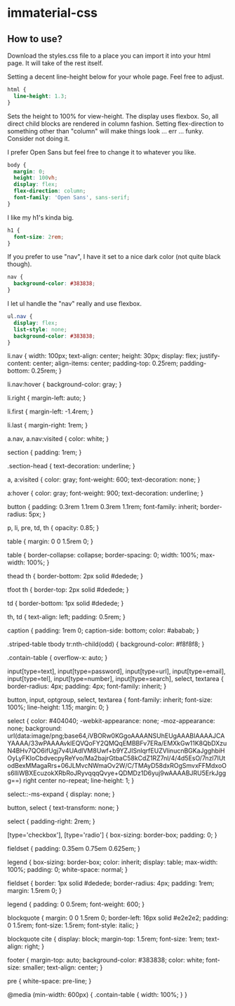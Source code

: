 # immaterial-css

## How to use?

Download the styles.css file to a place you can import it into your html page. It will take of the rest itself.

Setting a decent line-height below for your whole page. Feel free to adjust.

```css
html {
  line-height: 1.3;
}
```

Sets the height to 100% for view-height. The display uses flexbox. So, all direct child blocks are rendered in column fashion. Setting flex-direction to something other than "column" will make things look ... err ... funky. Consider not doing it.

I prefer Open Sans but feel free to change it to whatever you like.

```css
body {
  margin: 0;
  height: 100vh;
  display: flex;
  flex-direction: column;
  font-family: 'Open Sans', sans-serif;
}
```

I like my h1's kinda big.

```css
h1 {
  font-size: 2rem;
}
```

If you prefer to use "nav", I have it set to a nice dark color (not quite black though).

```css
nav {
  background-color: #383838;
}
```

I let ul handle the "nav" really and use flexbox.

```css
ul.nav {
  display: flex;
  list-style: none;
  background-color: #383838;
}
```

li.nav {
  width: 100px;
  text-align: center;
  height: 30px;
  display: flex;
  justify-content: center;
  align-items: center;
  padding-top: 0.25rem;
  padding-bottom: 0.25rem;
}

li.nav:hover {
  background-color: gray;
}

li.right {
  margin-left: auto;
}

li.first {
  margin-left: -1.4rem;
}

li.last {
  margin-right: 1rem;
}

a.nav, a.nav:visited {
  color: white;
}

section {
  padding: 1rem;
}

.section-head {
  text-decoration: underline;
}

a, a:visited {
  color: gray;
  font-weight: 600;
  text-decoration: none;
}

a:hover {
  color: gray;
  font-weight: 900;
  text-decoration: underline;
}

button {
  padding: 0.3rem 1.1rem 0.3rem 1.1rem;
  font-family: inherit;
  border-radius: 5px;
}

p, li, pre, td, th {
  opacity: 0.85;
}

table {
  margin: 0 0 1.5rem 0;
}

table {
  border-collapse: collapse;
  border-spacing: 0;
  width: 100%;
  max-width: 100%;
}

thead th {
  border-bottom: 2px solid #dedede;
}

tfoot th {
  border-top: 2px solid #dedede;
}

td {
  border-bottom: 1px solid #dedede;
}

th,
td {
  text-align: left;
  padding: 0.5rem;
}

caption {
  padding: 1rem 0;
  caption-side: bottom;
  color: #ababab;
}

.striped-table tbody tr:nth-child(odd) {
  background-color: #f8f8f8;
}

.contain-table {
  overflow-x: auto;
}

input[type=text],
input[type=password],
input[type=url],
input[type=email],
input[type=tel],
input[type=number],
input[type=search],
select,
textarea {
  border-radius: 4px;
  padding: 4px;
  font-family: inherit;
}

button,
input,
optgroup,
select,
textarea {
  font-family: inherit;
  font-size: 100%;
  line-height: 1.15;
  margin: 0;
}

select {
  color: #404040;
  -webkit-appearance: none;
  -moz-appearance: none;
  background: url(data:image/png;base64,iVBORw0KGgoAAAANSUhEUgAAABIAAAAJCAYAAAA/33wPAAAAvklEQVQoFY2QMQqEMBBFv7ERa/EMXkGw11K8QbDXzuN4BHv7QO6ifUgj7v4UAdlVM8Uwf+b9YZJISnlqrfEUZVlinucnBGKaJgghbiHOyLyFKIoCbdvecpyReYvo/Ma2bajrGtbaC58kCdZ1RZ7nl/4/4d5EsO/7nzl7IUtodBexMMagaRrs+06JLMvcNWmaOv2W/C/TMAyD58dxROgSmvxFFMdxoOs6lliWBXEcuzokXRbRoJRyvqqqQvye+QDMDz1D6yuj9wAAAABJRU5ErkJggg==) right center no-repeat;
  line-height: 1;
}

select::-ms-expand {
  display: none;
}

button,
select {
  text-transform: none;
}

select {
  padding-right: 2rem;
}

[type='checkbox'],
[type='radio'] {
  box-sizing: border-box;
  padding: 0;
}

fieldset {
  padding: 0.35em 0.75em 0.625em;
}

legend {
  box-sizing: border-box;
  color: inherit;
  display: table;
  max-width: 100%;
  padding: 0;
  white-space: normal;
}

fieldset {
  border: 1px solid #dedede;
  border-radius: 4px;
  padding: 1rem;
  margin: 1.5rem 0;
}

legend {
  padding: 0 0.5rem;
  font-weight: 600;
}

blockquote {
  margin: 0 0 1.5rem 0;
  border-left: 16px solid #e2e2e2;
  padding: 0 1.5rem;
  font-size: 1.5rem;
  font-style: italic;
}

blockquote cite {
  display: block;
  margin-top: 1.5rem;
  font-size: 1rem;
  text-align: right;
}

footer {
  margin-top: auto;
  background-color: #383838;
  color: white;
  font-size: smaller;
  text-align: center;
}

pre {
  white-space: pre-line;
}

@media (min-width: 600px) {
  .contain-table {
    width: 100%;
  }
}
